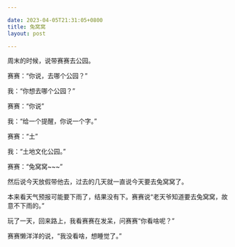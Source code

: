 ```yaml
---

date: 2023-04-05T21:31:05+0800
title: 兔窝窝
layout: post

---
```


周末的时候，说带赛赛去公园。

赛赛：“你说，去哪个公园？”

我：“你想去哪个公园？”

赛赛：“你说”

我：“给一个提醒，你说一个字。”

赛赛：“土”

我：“土地文化公园。”

赛赛：“兔窝窝~~~”

然后说今天放假带他去，过去的几天就一直说今天要去兔窝窝了。

本来看天气预报可能要下雨了，结果没有下。赛赛说“老天爷知道要去兔窝窝，故意不下雨的。”

玩了一天，回来路上，我看赛赛在发呆，问赛赛“你看啥呢？”

赛赛懒洋洋的说，“我没看啥，想睡觉了。”
